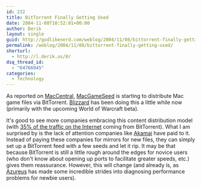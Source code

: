 ```yaml
---
id: 232
title: BitTorrent Finally Getting Used
date: 2004-11-08T10:52:01+00:00
author: Derik
layout: single
guid: http://godlikenerd.com/weblog/2004/11/08/bittorrent-finally-getting-used/
permalink: /weblog/2004/11/08/bittorrent-finally-getting-used/
shorturl:
  - http://l.derik.us/8r
dsq_thread_id:
  - "64766945"
categories:
  - Technology
---
```

As reported on [MacCentral](http://www.macworld.com/news/2004/11/08/macgameseed/index.php/?lsrc=mcrss-1104), [MacGameSeed](http://www.macgameseed.com) is starting to distribute Mac game files via BitTorrent. [Blizzard](http://www.blizzard.com) has been doing this a little while now (primarily with the upcoming World of Warcraft beta).

It's good to see more companies embracing this content distribution model (with [35% of the traffic on the Internet](http://in.tech.yahoo.com/041103/137/2ho4i.html) coming from BitTorrent). What I am surprised by is the lack of attention companies like [Akamai](http://www.akamai.com) have paid to it. Instead of paying these companies for mirrors for new files, they can simply set up a BitTorrent feed with a few seeds and let it rip. It may be that because BitTorrent is still a little rough around the edges for novice users (who don't know about opening up ports to facilitate greater speeds, etc.) gives them reassurance. However, this will change (and already is, as [Azureus](http://azureus.sourceforge.net) has made some incredible strides into diagnosing performance problems for newbie users).